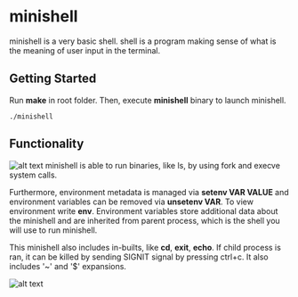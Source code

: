 # minishell
minishell is a very basic shell. shell is a program making sense of what is the meaning of user input in the terminal.

## Getting Started
Run **make** in root folder. Then, execute **minishell** binary to launch minishell.
```
./minishell
```

## Functionality
![alt text](https://i.imgur.com/c2JiXol.png)
minishell is able to run binaries, like ls, by using fork and execve system calls.

Furthermore, environment metadata is managed via **setenv VAR VALUE** and environment variables can be removed via **unsetenv VAR**. To view environment write **env**. Environment variables store additional data about the minishell and are inherited from parent process, which is the shell you will use to run minishell.

This minishell also includes in-builts, like **cd**, **exit**, **echo**. If child process is ran, it can be killed by sending SIGNIT signal by pressing ctrl+c.
It also includes '~' and '$' expansions.

![alt text](https://i.imgur.com/NFcUtNm.png)
